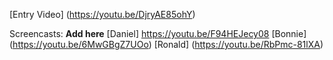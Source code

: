 [Entry Video] (https://youtu.be/DjryAE85ohY)

Screencasts:
**Add here**
[Daniel] https://youtu.be/F94HEJecy08
[Bonnie] (https://youtu.be/6MwGBgZ7UOo)
[Ronald] (https://youtu.be/RbPmc-81lXA)
